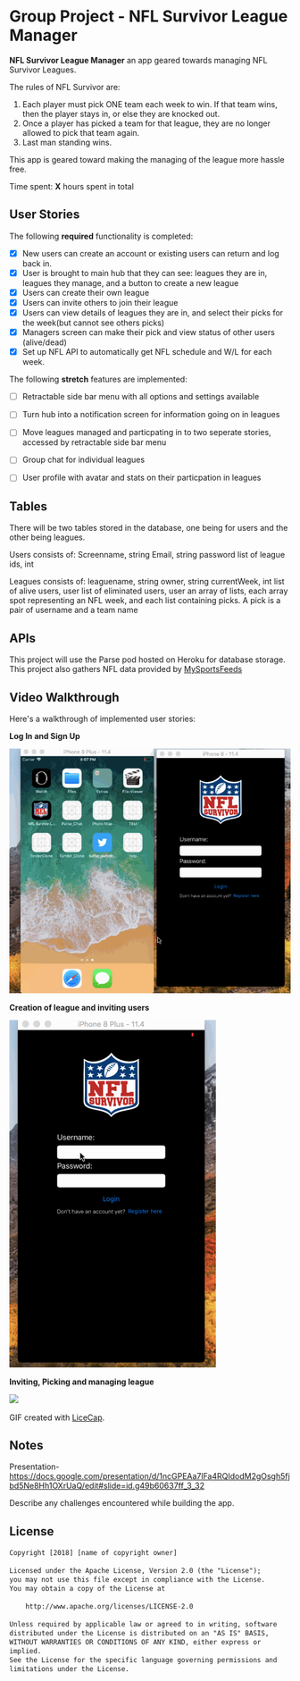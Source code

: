 # Group Project - NFL Survivor League Manager

**NFL Survivor League Manager** an app geared towards managing NFL Survivor Leagues.

The rules of NFL Survivor are:
1. Each player must pick ONE team each week to win. If that team wins, then the player stays in, or else they are knocked out.
2. Once a player has picked a team for that league, they are no longer allowed to pick that team again.
3. Last man standing wins.

This app is geared toward making the managing of the league more hassle free. 

Time spent: **X** hours spent in total

## User Stories

The following **required** functionality is completed:
- [X] New users can create an account or existing users can return and log back in.
- [X] User is brought to main hub that they can see: leagues they are in, leagues they manage, and a button to create a new league
- [X] Users can create their own league
- [X] Users can invite others to join their league
- [X] Users can view details of leagues they are in, and select their picks for the week(but cannot see others picks)
- [X] Managers screen can make their pick and view status of other users (alive/dead)
- [X] Set up NFL API to automatically get NFL schedule and W/L for each week.

The following **stretch** features are implemented:
- [ ] Retractable side bar menu with all options and settings available
- [ ] Turn hub into a notification screen for information going on in leagues
- [ ] Move leagues managed and particpating in to two seperate stories, accessed by retractable side bar menu
- [ ] Group chat for individual leagues
- [ ] User profile with avatar and stats on their particpation in leagues


## Tables
There will be two tables stored in the database, one being for users and the other being leagues.

Users consists of:
Screenname, string
Email, string
password
list of league ids, int

Leagues consists of:
leaguename, string
owner, string
currentWeek, int
list of alive users, user
list of eliminated users, user
an array of lists, each array spot representing an NFL week, and each list containing picks. A pick is a pair of username and a team name


## APIs
This project will use the Parse pod hosted on Heroku for database storage.
This project also gathers NFL data provided by [MySportsFeeds](https://www.mysportsfeeds.com/data-feeds/api-docs/)



## Video Walkthrough

Here's a walkthrough of implemented user stories:

**Log In and Sign Up**

![](https://github.com/CRLF-CodePath-Group/NFL-Survior-League-Manager/blob/master/Demos/nflSurviviorLogInSIgnUpDemo.gif)


**Creation of league and inviting users**

![](https://github.com/CRLF-CodePath-Group/NFL-Survior-League-Manager/blob/master/Demos/nflSurvivorCreateLeague.gif)


**Inviting, Picking and managing league**

![](https://github.com/CRLF-CodePath-Group/NFL-Survior-League-Manager/blob/master/Demos/nflSurvivorLeaguePickingDemo.gif)

GIF created with [LiceCap](http://www.cockos.com/licecap/).

## Notes

Presentation- https://docs.google.com/presentation/d/1ncGPEAa7lFa4RQIdodM2gOsgh5fjbd5Ne8Hh1OXrUaQ/edit#slide=id.g49b60637ff_3_32

Describe any challenges encountered while building the app.

## License

    Copyright [2018] [name of copyright owner]

    Licensed under the Apache License, Version 2.0 (the "License");
    you may not use this file except in compliance with the License.
    You may obtain a copy of the License at

        http://www.apache.org/licenses/LICENSE-2.0

    Unless required by applicable law or agreed to in writing, software
    distributed under the License is distributed on an "AS IS" BASIS,
    WITHOUT WARRANTIES OR CONDITIONS OF ANY KIND, either express or implied.
    See the License for the specific language governing permissions and
    limitations under the License.
